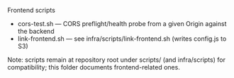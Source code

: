 Frontend scripts
- cors-test.sh — CORS preflight/health probe from a given Origin against the backend
- link-frontend.sh — see infra/scripts/link-frontend.sh (writes config.js to S3) 

Note: scripts remain at repository root under scripts/ (and infra/scripts) for compatibility; this folder documents frontend-related ones.
